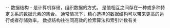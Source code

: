 -- 数据结构
    - 是计算机存储，组织数据的方式。
      是值相互之间存在一种或多种特定关系的数据元素的集合。
      通常情况下，精心选择的数据结构可以带来更高的运行或者存储效率。
      数据结构往往同高效的检索算法和索引计数有关



